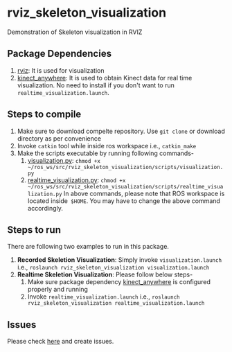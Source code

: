 # rviz_skeleton_visualization
Demonstration of Skeleton visualization in RVIZ

## Package Dependencies
1. [rviz](http://wiki.ros.org/rviz): It is used for visualization
1. [kinect_anywhere](https://github.com/ravijo/kinect_anywhere): It is used to obtain Kinect data for real time visualization. No need to install if you don't want to run `realtime_visualization.launch`.

## Steps to compile
1. Make sure to download compelte repository. Use `git clone` or download directory as per convenience
1. Invoke `catkin` tool while inside ros workspace i.e., `catkin_make`
1. Make the scripts executable by running following commands-
     1. [visualization.py](scripts/visualization.py): `chmod +x ~/ros_ws/src/rviz_skeleton_visualization/scripts/visualization.py`
     1. [realtime_visualization.py](scripts/realtime_visualization.py): `chmod +x  ~/ros_ws/src/rviz_skeleton_visualization/scripts/realtime_visualization.py`
In above commands, please note that ROS workspace is located inside` $HOME`. You may have to change the above command accordingly.

## Steps to run
There are following two examples to run in this package.
1. **Recorded Skeletion Visualization**: Simply invoke `visualization.launch` i.e., `roslaunch rviz_skeleton_visualization visualization.launch`
1. **Realtime Skeletion Visualization**: Please follow below steps-
     1. Make sure package dependency [kinect_anywhere](https://github.com/ravijo/kinect_anywhere) is configured properly and running
     1. Invoke `realtime_visualization.launch` i.e., `roslaunch rviz_skeleton_visualization realtime_visualization.launch `

## Issues
Please check [here](https://github.com/ravijo/rviz_skeleton_visualization/issues) and create issues.
